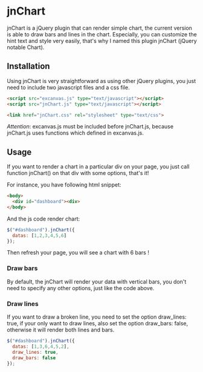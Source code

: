 # jnChart

jnChart is a jQuery plugin that can render simple chart, the current version is able to draw bars and lines in the chart. Especially, you can customize the hint text and style very easily, that's why I named this plugin jnChart (jQuery notable Chart).

## Installation

Using jnChart is very straightforward as using other jQuery plugins, you just need to include two javascript files and a css file.

``` html
<script src="excanvas.js" type="text/javascript"></script>
<script src="jnChart.js" type="text/javascript"></script>

<link href="jnChart.css" rel="stylesheet" type="text/css">
```
*Attention*: excanvas.js must be included before jnChart.js, because jnChart.js uses functions which defined in excanvas.js.

## Usage

If you want to render a chart in a particular div on your page, you just call function jnChart() on that div with some options, that's it!

For instance, you have following html snippet: 

```html
<body>
  <div id="dashboard"><div>
</body> 
```
And the js code render chart:

```javascript
$("#dashboard").jnChart({
  datas: [1,2,3,4,5,6]
});
```
Then refresh your page, you will see a chart with 6 bars !

### Draw bars

By default, the jnChart will render your data with vertical bars, you don't need to specify any other options, just like the code above.

### Draw lines

If you want to draw a broken line, you need to set the option draw_lines: true, if your only want to draw lines, also set the option draw_bars: false, otherwise it will render both lines and bars.

```javascript
$("#dashboard").jnChart({
  datas: [1,3,6,4,5,2],
  draw_lines: true,
  draw_bars: false
});
```





 
